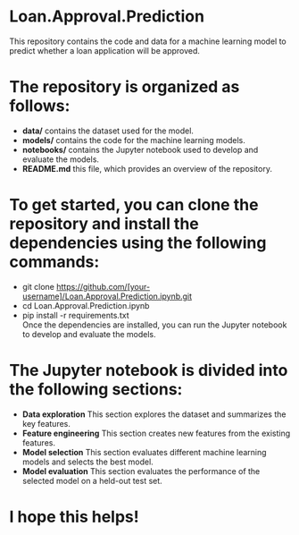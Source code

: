 # Loan.Approval.Prediction
This repository contains the code and data for a machine learning model to predict whether a loan application will be approved.

# The repository is organized as follows:
* <b>data/</b> contains the dataset used for the model.<br>
* <b>models/</b> contains the code for the machine learning models.<br>
* <b>notebooks/</b> contains the Jupyter notebook used to develop and evaluate the models.<br>
* <b>README.md</b> this file, which provides an overview of the repository.<br>
# To get started, you can clone the repository and install the dependencies using the following commands:
* git clone https://github.com/[your-username]/Loan.Approval.Prediction.ipynb.git<br>
* cd Loan.Approval.Prediction.ipynb<br>
* pip install -r requirements.txt<br>
Once the dependencies are installed, you can run the Jupyter notebook to develop and evaluate the models.<br>
# The Jupyter notebook is divided into the following sections:
* <b>Data exploration</b> This section explores the dataset and summarizes the key features.<br>
* <b>Feature engineering</b> This section creates new features from the existing features.<br>
* <b>Model selection</b> This section evaluates different machine learning models and selects the best model.<br>
* <b>Model evaluation</b> This section evaluates the performance of the selected model on a held-out test set.<br>

# I hope this helps!
